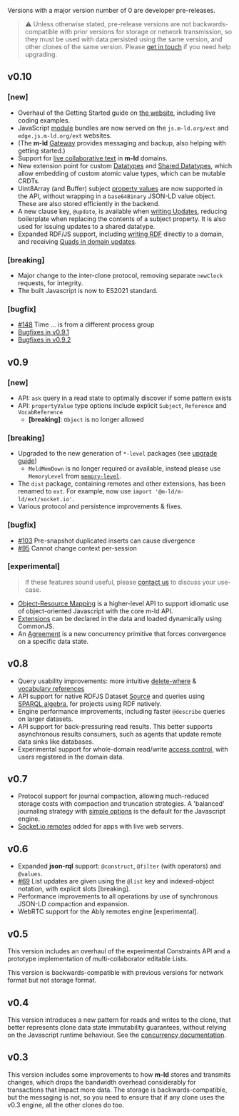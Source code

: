 Versions with a major version number of 0 are developer pre-releases.

> ⚠️ Unless otherwise stated, pre-release versions are not backwards-compatible
with prior versions for storage or network transmission, so they must be used
with data persisted using the same version, and other clones of the same
version. Please [get in touch](https://m-ld.org/hello) if you need help upgrading.

## v0.10

### [new]

- Overhaul of the Getting Started guide on [the website](https://js.m-ld.org/), including live coding examples.
- JavaScript [module](https://developer.mozilla.org/en-US/docs/Web/JavaScript/Guide/Modules) bundles are now served on the `js.m-ld.org/ext` and `edge.js.m-ld.org/ext` websites.
- (The **m-ld** [Gateway](https://gw.m-ld.org/) provides messaging and backup, also helping with getting started.)
- Support for [live collaborative text](https://js.m-ld.org/classes/tseqtext.html) in **m-ld** domains.
- New extension point for custom [Datatypes](https://js.m-ld.org/interfaces/datatype.html) and [Shared Datatypes](https://js.m-ld.org/interfaces/shareddatatype.html), which allow embedding of custom atomic value types, which can be mutable CRDTs.
- Uint8Array (and Buffer) subject [property values](https://js.m-ld.org/globals.html#atom) are now supported in the API, without wrapping in a `base64Binary` JSON-LD value object. These are also stored efficiently in the backend.
- A new clause key, `@update`, is available when [writing Updates](https://js.m-ld.org/interfaces/update.html#_update), reducing boilerplate when replacing the contents of a subject property. It is also used for issuing updates to a shared datatype.
- Expanded RDF/JS support, including [writing RDF](https://js.m-ld.org/interfaces/updatablerdf.html) directly to a domain, and receiving [Quads in domain updates](https://js.m-ld.org/modules/graphsubjects.html#quads).

### [breaking]

- Major change to the inter-clone protocol, removing separate `newClock` requests, for integrity.
- The built Javascript is now to ES2021 standard.

### [bugfix]

- [#148](https://github.com/m-ld/m-ld-js/issues/148) Time ... is from a different process group
- [Bugfixes in v0.9.1](https://github.com/m-ld/m-ld-js/milestone/1?closed=1)
- [Bugfixes in v0.9.2](https://github.com/m-ld/m-ld-js/milestone/2?closed=1)

## v0.9

### [new]

- API: `ask` query in a read state to optimally discover if some pattern exists
- API: `propertyValue` type options include explicit `Subject`, `Reference` and `VocabReference`
  - **[breaking]**: `Object` is no longer allowed
 
### [breaking]

- Upgraded to the new generation of `*-level` packages (see [upgrade guide](https://github.com/Level/community#how-do-i-upgrade-to-abstract-level))
  - `MeldMemDown` is no longer required or available, instead please use `MemoryLevel` from [`memory-level`](https://github.com/Level/memory-level).
- The `dist` package, containing remotes and other extensions, has been renamed to `ext`. For example, now use `import '@m-ld/m-ld/ext/socket.io'`.
- Various protocol and persistence improvements & fixes.

### [bugfix]

- [#103](https://github.com/m-ld/m-ld-js/issues/103) Pre-snapshot duplicated inserts can cause divergence
- [#95](https://github.com/m-ld/m-ld-js/issues/95) Cannot change context per-session

### [experimental]

> If these features sound useful, please [contact us](https://m-ld.org/hello/) to discuss your use-case.

- [Object-Resource Mapping](https://edge.js.m-ld.org/classes/ormdomain.html) is a higher-level API to support idiomatic use of object-oriented Javascript with the core m-ld API.
- [Extensions](https://edge.js.m-ld.org/#extensions) can be declared in the data and loaded dynamically using CommonJS.
- An [Agreement](https://edge.js.m-ld.org/interfaces/update.html#_agree) is a new concurrency primitive that forces convergence on a specific data state.

## v0.8

- Query usability improvements: more intuitive
  [delete-where](https://github.com/m-ld/m-ld-spec/issues/76) &
  [vocabulary&nbsp;references](https://github.com/m-ld/m-ld-spec/issues/77)
- API support for native RDFJS Dataset
  [Source](https://rdf.js.org/stream-spec/#source-interface) and queries using
  [SPARQL&nbsp;algebra](https://github.com/joachimvh/SPARQLAlgebra.js#algebra-object),
  for projects using RDF natively.
- Engine performance improvements, including faster `@describe` queries on
  larger datasets.
- API support for back-pressuring read results. This better supports
  asynchronous results consumers, such as agents that update remote data sinks
  like databases.
- Experimental support for whole-domain read/write
  [access&nbsp;control](https://github.com/m-ld/m-ld-js/pull/85), with users
  registered in the domain data.

## v0.7

- Protocol support for journal compaction, allowing much-reduced storage 
  costs with compaction and truncation strategies. A 'balanced' journaling 
  strategy with
  [simple options](https://js.m-ld.org/interfaces/journalconfig.html) is the 
  default for the Javascript engine.
- [Socket.io remotes](https://js.m-ld.org/#socketio-remotes) added for apps 
  with live web servers.

## v0.6

- Expanded **json-rql** support: `@construct`, `@filter` (with operators) and
  `@values`.
- [#69](https://github.com/m-ld/m-ld-js/issues/69) List updates are given using
  the `@list` key and indexed-object notation, with explicit slots [breaking].
- Performance improvements to all operations by use of synchronous JSON-LD
  compaction and expansion.
- WebRTC support for the Ably remotes engine [experimental].

## v0.5

This version includes an overhaul of the experimental Constraints API and a
prototype implementation of multi-collaborator editable Lists.

This version is backwards-compatible with previous versions for network format
but not storage format.

## v0.4

This version introduces a new pattern for reads and writes to the clone, that
better represents clone data state immutability guarantees, without relying on
the Javascript runtime behaviour. See the
[concurrency&nbsp;documentation](https://js.m-ld.org/#concurrency).

## v0.3

This version includes some improvements to how **m-ld** stores and transmits
changes, which drops the bandwidth overhead considerably for transactions that
impact more data. The storage is backwards-compatible, but the messaging is not,
so you need to ensure that if any clone uses the v0.3 engine, all the other
clones do too.
